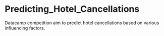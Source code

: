 # Predicting_Hotel_Cancellations
Datacamp competition aim to predict hotel cancellations based on various influencing factors.
